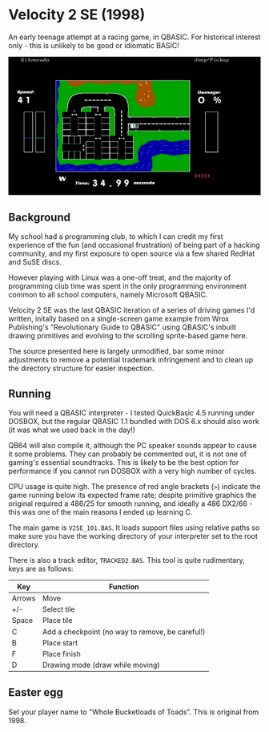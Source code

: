 # Velocity 2 SE (1998)

An early teenage attempt at a racing game, in QBASIC. For historical interest only - 
this is unlikely to be good or idiomatic BASIC!

![Preview](Preview/Shot_1.gif)

## Background

My school had a programming club, to which I can credit my first experience of
the fun (and occasional frustration) of being part of a hacking community, and
my first exposure to open source via a few shared RedHat and SuSE discs.

However playing with Linux was a one-off treat, and the majority of programming
club time was spent in the only programming environment common to all school
computers, namely Microsoft QBASIC.

Velocity 2 SE was the last QBASIC iteration of a series of driving games I'd
written, initally based on a single-screen game example from Wrox Publishing's
"Revolutionary Guide to QBASIC" using QBASIC's inbuilt drawing primitives and
evolving to the scrolling sprite-based game here.

The source presented here is largely unmodified, bar some minor adjustments
to remove a potential trademark infringement and to clean up the directory
structure for easier inspection.

## Running

You will need a QBASIC interpreter - I tested QuickBasic 4.5 running under DOSBOX,
but the regular QBASIC 1.1 bundled with DOS 6.x should also work (it was what we
used back in the day!)

QB64 will also compile it, although the PC speaker sounds appear to cause it some
problems. They can probably be commented out, it is not one of gaming's essential
soundtracks. This is likely to be the best option for performance if you cannot
run DOSBOX with a very high number of cycles.

CPU usage is quite high. The presence of red angle brackets (`>`) indicate the
game running below its expected frame rate; despite primitive graphics the original
required a 486/25 for smooth running, and ideally a 486 DX2/66 - this was one of
the main reasons I ended up learning C.

The main game is `V2SE_101.BAS`. It loads support files using relative paths so
make sure you have the working directory of your interpreter set to the root
directory.

There is also a track editor, `TRACKED2.BAS`. This tool is quite rudimentary, keys
are as follows:

| Key | Function |
|-----|----------|
| Arrows | Move |
| +/- | Select tile |
| Space | Place tile |
| C | Add a checkpoint (no way to remove, be careful!) |
| B | Place start |
| F | Place finish |
| D | Drawing mode (draw while moving) |

## Easter egg

Set your player name to "Whole Bucketloads of Toads". This is original from 1998.